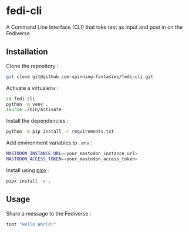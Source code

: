 # fedi-cli

A Command Line Interface (CLI) that take text as input and post in on the Fediverse

## Installation

Clone the repository :

```sh
git clone git@github.com:spinning-fantasies/fedi-cli.git
```

Activate a virtualenv :

```sh
cd fedi-cli
python -m venv .
source ./bin/activate
```

Install the dependencies :

```sh
python -m pip install -r requirements.txt
```

Add environment variables to `.env` :

```sh
MASTODON_INSTANCE_URL=<your_mastodon_instance_url>
MASTODON_ACCESS_TOKEN=<your_mastodon_access_token>
```

Install using [pipx](https://github.com/pypa/pipx) :

```sh
pipx install -e .
```

## Usage

Share a message to the Fediverse :

```sh
toot "Hello World!"
```
